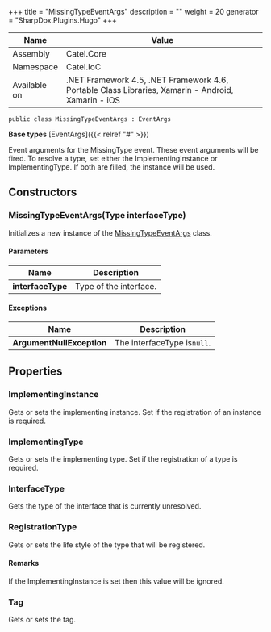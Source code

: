 

+++
title = "MissingTypeEventArgs" 
description = ""
weight = 20
generator = "SharpDox.Plugins.Hugo"
+++

Name|Value
---|---
Assembly|Catel.Core
Namespace|Catel.IoC
Available on|.NET Framework 4.5, .NET Framework 4.6, Portable Class Libraries, Xamarin - Android, Xamarin - iOS

```
public class MissingTypeEventArgs : EventArgs
```

**Base types**
[EventArgs]({{< relref "#" >}})

Event arguments for the MissingType event. These event arguments will be fired. To resolve a type, set either the ImplementingInstance or ImplementingType. If both are filled, the instance will be used.

## Constructors

### MissingTypeEventArgs(Type interfaceType)

Initializes a new instance of the [MissingTypeEventArgs](#) class.

#### Parameters

Name|Description
---|---
**interfaceType**|Type of the interface.

#### Exceptions

Name|Description
---|---
**ArgumentNullException**|The interfaceType is`null`.

## Properties

### ImplementingInstance

Gets or sets the implementing instance. Set if the registration of an instance is required.

### ImplementingType

Gets or sets the implementing type. Set if the registration of a type is required.

### InterfaceType

Gets the type of the interface that is currently unresolved.

### RegistrationType

Gets or sets the life style of the type that will be registered.

#### Remarks

If the ImplementingInstance is set then this value will be ignored.

### Tag

Gets or sets the tag.

